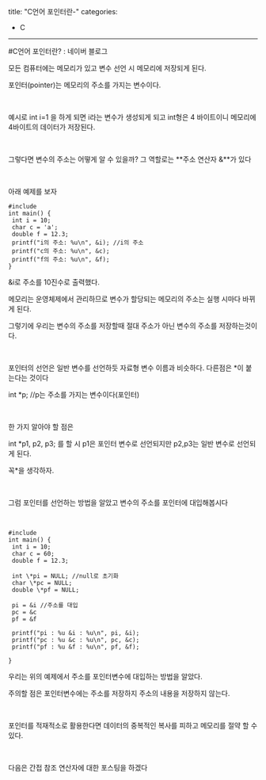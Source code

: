 title: "C언어 포인터란-"
categories:
 - C
---
#C언어 포인터란? : 네이버 블로그







모든 컴퓨터에는 메모리가 있고 변수 선언 시 메모리에 저장되게 된다.

포인터(pointer)는 메모리의 주소를 가지는 변수이다.

​

예시로 int i=1 을 하게 되면 i라는 변수가 생성되게 되고 int형은 4 바이트이니 메모리에 4바이트의 데이터가 저장된다.

​

그렇다면 변수의 주소는 어떻게 알 수 있을까? 그 역할로는 **주소 연산자 &**가 있다

​

아래 예제를 보자




 




```
#include
int main() {
 int i = 10;
 char c = 'a';
 double f = 12.3;
 printf("i의 주소: %u\n", &i); //i의 주소
 printf("c의 주소: %u\n", &c);
 printf("f의 주소: %u\n", &f);
}
```





 


&i로 주소를 10진수로 출력했다.

메모리는 운영체제에서 관리하므로 변수가 할당되는 메모리의 주소는 실행 시마다 바뀌게 된다.

그렇기에 우리는 변수의 주소를 저장할때 절대 주소가 아닌 변수의 주소를 저장하는것이다.

​

포인터의 선언은 일반 변수를 선언하듯 자료형 변수 이름과 비슷하다. 다른점은 \*이 붙는다는 것이다

int \*p; //p는 주소를 가지는 변수이다(포인터)

​

한 가지 알아야 할 점은

int \*p1, p2, p3; 를 할 시 p1은 포인터 변수로 선언되지만 p2,p3는 일반 변수로 선언되게 된다.

꼭\*을 생각하자.

​

그럼 포인터를 선언하는 방법을 알았고 변수의 주소를 포인터에 대입해봅시다

​




 




```
#include
int main() {
 int i = 10;
 char c = 60;
 double f = 12.3;

 int \*pi = NULL; //null로 초기화
 char \*pc = NULL;
 double \*pf = NULL;

 pi = &i //주소를 대입
 pc = &c
 pf = &f

 printf("pi : %u &i : %u\n", pi, &i);
 printf("pc : %u &c : %u\n", pc, &c);
 printf("pf : %u &f : %u\n", pf, &f);

}
```





 


우리는 위의 예제에서 주소를 포인터변수에 대입하는 방법을 알았다.

주의할 점은 포인터변수에는 주소를 저장하지 주소의 내용을 저장하지 않는다.

​

포인터를 적재적소로 활용한다면 데이터의 중복적인 복사를 피하고 메모리를 절약 할 수 있다.

​

다음은 간접 참조 연산자에 대한 포스팅을 하겠다